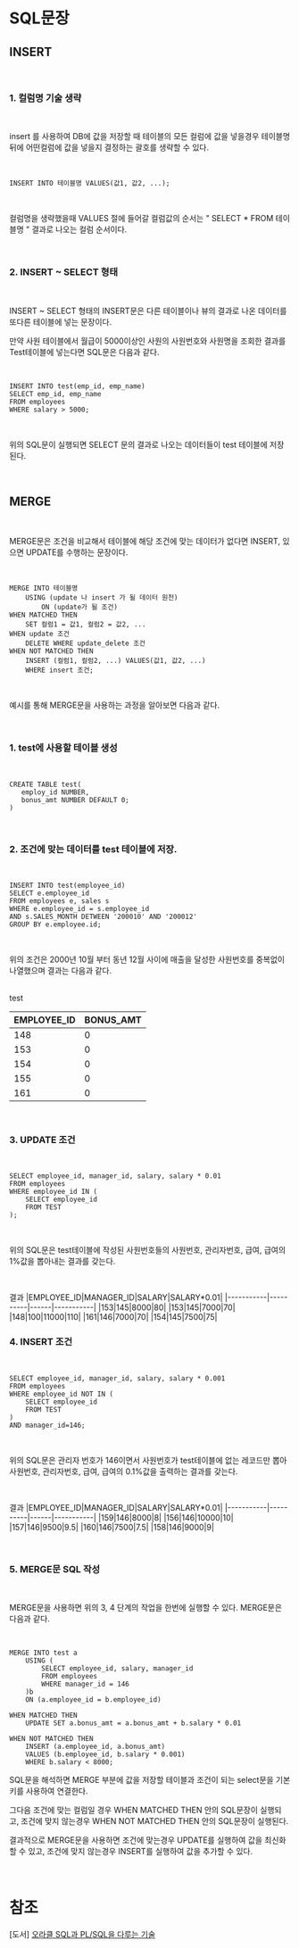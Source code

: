 # SQL문장

## INSERT
<br>

### 1. 컬럼명 기술 생략

<br>

insert 를 사용하여 DB에 값을 저장할 때 테이블의 모든 컬럼에 값을 넣을경우 테이블명 뒤에 어떤컬럼에 값을 넣을지 결정하는 괄호를 생략할 수 있다.

<br>

```
INSERT INTO 테이블명 VALUES(값1, 값2, ...);
```

<br>

컬럼명을 생략했을때 VALUES 절에 들어갈 컬럼값의 순서는 " SELECT * FROM 테이블명 " 결과로 나오는 컬럼 순서이다. 

<br>

### 2. INSERT ~ SELECT 형태

<br>

INSERT ~ SELECT 형태의 INSERT문은 다른 테이블이나 뷰의 결과로 나온 데이터를 또다른 테이블에 넣는 문장이다.

만약 사원 테이블에서 월급이 5000이상인 사원의 사원번호와 사원명을 조회한 결과를 Test테이블에 넣는다면 SQL문은 다음과 같다.

<br>

```
INSERT INTO test(emp_id, emp_name)
SELECT emp_id, emp_name
FROM employees
WHERE salary > 5000;
```

<br>

위의 SQL문이 실행되면 SELECT 문의 결과로 나오는 데이터들이 test 테이블에 저장된다.

<br>

## MERGE

<br>

MERGE문은 조건을 비교해서 테이블에 해당 조건에 맞는 데이터가 없다면 INSERT, 있으면 UPDATE를 수행하는 문장이다.

<br>

```
MERGE INTO 테이블명
    USING (update 나 insert 가 될 데이터 원천)
        ON (update가 될 조건)
WHEN MATCHED THEN
    SET 컬럼1 = 값1, 컬럼2 = 값2, ...
WHEN update 조건
    DELETE WHERE update_delete 조건
WHEN NOT MATCHED THEN
    INSERT (컬럼1, 컬럼2, ...) VALUES(값1, 값2, ...)
    WHERE insert 조건;
```

<br>

예시를 통해 MERGE문을 사용하는 과정을 알아보면 다음과 같다.

<br>

### 1. test에 사용할 테이블 생성

<br>

 ```
 CREATE TABLE test(
    employ_id NUMBER,
    bonus_amt NUMBER DEFAULT 0;
 )
 ```

<br>

### 2. 조건에 맞는 데이터를 test 테이블에 저장.

<br>

 ```
 INSERT INTO test(employee_id)
 SELECT e.employee_id
 FROM employees e, sales s
 WHERE e.employee_id = s.employee_id
 AND s.SALES_MONTH DETWEEN '200010' AND '200012'
 GROUP BY e.employee.id;
 ```

<br>

위의 조건은 2000년 10월 부터 동년 12월 사이에 매출을 달성한 사원번호를 중복없이 나열했으며 결과는 다음과 같다.

<br>
test

|EMPLOYEE_ID|BONUS_AMT|
|-----------|---------|
|148|0|
|153|0|
|154|0|
|155|0|
|161|0|

<br>

### 3. UPDATE 조건 

<br>

```
SELECT employee_id, manager_id, salary, salary * 0.01
FROM employees
WHERE employee_id IN (
    SELECT employee_id
    FROM TEST
);
```

<br>

위의 SQL문은 test테이블에 작성된 사원번호들의 사원번호, 관리자번호, 급여, 급여의 1%값을 뽑아내는 결과를 갖는다.

<br>

결과
|EMPLOYEE_ID|MANAGER_ID|SALARY|SALARY*0.01|
|-----------|----------|------|-----------|
|153|145|8000|80|
|153|145|7000|70|
|148|100|11000|110|
|161|146|7000|70|
|154|145|7500|75|

### 4. INSERT 조건

<br>

```
SELECT employee_id, manager_id, salary, salary * 0.001
FROM employees
WHERE employee_id NOT IN (
    SELECT employee_id
    FROM TEST
)
AND manager_id=146;
```

<br>

위의 SQL문은 관리자 번호가 146이면서 사원번호가 test테이블에 없는 레코드만 뽑아 사원번호, 관리자번호, 급여, 급여의 0.1%값을 출력하는 결과를 갖는다.

<br>

결과
|EMPLOYEE_ID|MANAGER_ID|SALARY|SALARY*0.01|
|-----------|----------|------|-----------|
|159|146|8000|8|
|156|146|10000|10|
|157|146|9500|9.5|
|160|146|7500|7.5|
|158|146|9000|9|

<br>

### 5. MERGE문 SQL 작성

<br>

MERGE문을 사용하면 위의 3, 4 단계의 작업을 한번에 실행할 수 있다. MERGE문은 다음과 같다.

<br>

```
MERGE INTO test a
    USING (
        SELECT employee_id, salary, manager_id
        FROM employees
        WHERE manager_id = 146
    )b
    ON (a.employee_id = b.employee_id)

WHEN MATCHED THEN
    UPDATE SET a.bonus_amt = a.bonus_amt + b.salary * 0.01

WHEN NOT MATCHED THEN
    INSERT (a.employee_id, a.bonus_amt) 
    VALUES (b.employee_id, b.salary * 0.001)
    WHERE b.salary < 8000;
```

SQL문을 해석하면 MERGE 부분에 값을 저장할 테이블과 조건이 되는 select문을 기본키를 사용하여 연결한다.

그다음 조건에 맞는 컬럼일 경우 WHEN MATCHED THEN 안의 SQL문장이 실행되고, 조건에 맞지 않는경우 WHEN NOT MATCHED THEN 안의 SQL문장이 실행된다.

결과적으로 MERGE문을 사용하면 조건에 맞는경우 UPDATE를 실행하여 값을 최신화 할 수 있고, 조건에 맞지 않는경우 INSERT를 실행하여 값을 추가할 수 있다. 


<br>

# 참조
[도서] [오라클 SQL과 PL/SQL을 다루는 기술](https://search.shopping.naver.com/book/catalog/32466949488?cat_id=50010586&frm=PBOKPRO&query=%EC%98%A4%EB%9D%BC%ED%81%B4+SQL%EA%B3%BC+PL%2FSQL%EC%9D%84+%EB%8B%A4%EB%A3%A8%EB%8A%94+%EA%B8%B0%EC%88%A0&NaPm=ct%3Dlgt19ff4%7Cci%3D5fc3a30e9cdaedf414cf5f2bd774974597e04077%7Ctr%3Dboknx%7Csn%3D95694%7Chk%3Dc0d983479bb149afc86fd1e8637798ddaac939f6)
